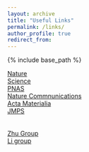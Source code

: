 ```yaml
---
layout: archive
title: "Useful Links"
permalink: /links/
author_profile: true
redirect_from: 
---
```


{% include base_path %}

<a href="https://www.nature.com/">Nature</a><br>
<a href="https://www.science.org/">Science</a><br>
<a href="https://www.pnas.org">PNAS</a><br>
<a href="https://www.nature.com/ncomms">Nature Commnunications</a><br>
<a href="https://www.sciencedirect.com/journal/acta-materialia">Acta Materialia</a><br>
<a href="https://www.sciencedirect.com/journal/journal-of-the-mechanics-and-physics-of-solids">JMPS</a><br>
<br><br>
<a href="http://www.zhugroup.gatech.edu/">Zhu Group</a><br>
<a href="http://li.mit.edu/">Li group</a><br>